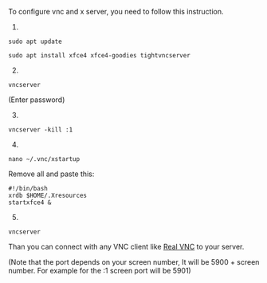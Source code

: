 To configure vnc and x server, you need to follow this instruction.

1)

```sudo apt update```

```sudo apt install xfce4 xfce4-goodies tightvncserver```

2) 

```vncserver```

(Enter password)

3) 

```vncserver -kill :1```

4)

```nano ~/.vnc/xstartup```

Remove all and paste this:

```
#!/bin/bash
xrdb $HOME/.Xresources
startxfce4 &
```

5)
```vncserver```
 

Than you can connect with any VNC client like [Real VNC](https://www.realvnc.com/en/connect/download/viewer/) to 
your server. 

(Note that the port depends on your screen number, It will be 5900 + screen number. For example for the :1 
screen port will be 5901)
